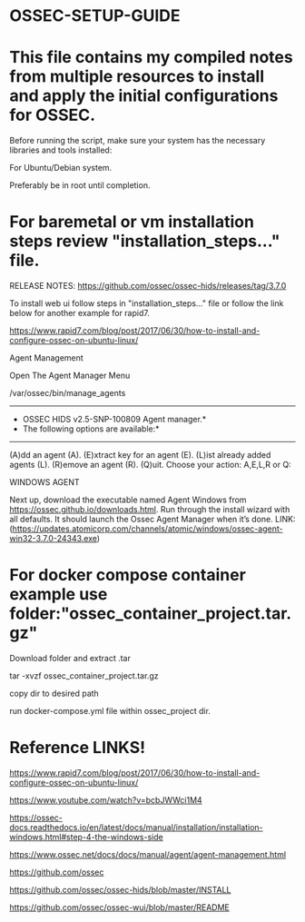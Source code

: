 # OSSEC-SETUP-GUIDE

# This file contains my compiled notes from multiple resources to install and apply the initial configurations for OSSEC.

Before running the script, make sure your system has the necessary libraries and tools installed:

For Ubuntu/Debian system.

Preferably be in root until completion.

# For baremetal or vm installation steps review "installation_steps..." file.

RELEASE NOTES: https://github.com/ossec/ossec-hids/releases/tag/3.7.0

To install web ui follow steps in "installation_steps..." file or follow the link below for another example for rapid7. 

https://www.rapid7.com/blog/post/2017/06/30/how-to-install-and-configure-ossec-on-ubuntu-linux/

Agent Management

Open The Agent Manager Menu

/var/ossec/bin/manage_agents

****************************************
* OSSEC HIDS v2.5-SNP-100809 Agent manager.*
* The following options are available:*
***************************************

(A)dd an agent (A).
(E)xtract key for an agent (E).
(L)ist already added agents (L).
(R)emove an agent (R).
(Q)uit.
Choose your action: A,E,L,R or Q:


WINDOWS AGENT

Next up, download the executable named Agent Windows from https://ossec.github.io/downloads.html. Run through the install wizard with all defaults. It should launch the Ossec Agent Manager when it’s done. 
LINK: (https://updates.atomicorp.com/channels/atomic/windows/ossec-agent-win32-3.7.0-24343.exe)


# For docker compose container example use folder:"ossec_container_project.tar.gz"

Download folder and extract .tar

tar -xvzf ossec_container_project.tar.gz

copy dir to desired path

run docker-compose.yml file within ossec_project dir.


# Reference LINKS!

https://www.rapid7.com/blog/post/2017/06/30/how-to-install-and-configure-ossec-on-ubuntu-linux/

https://www.youtube.com/watch?v=bcbJWWci1M4

https://ossec-docs.readthedocs.io/en/latest/docs/manual/installation/installation-windows.html#step-4-the-windows-side

https://www.ossec.net/docs/docs/manual/agent/agent-management.html

https://github.com/ossec

https://github.com/ossec/ossec-hids/blob/master/INSTALL

https://github.com/ossec/ossec-wui/blob/master/README
